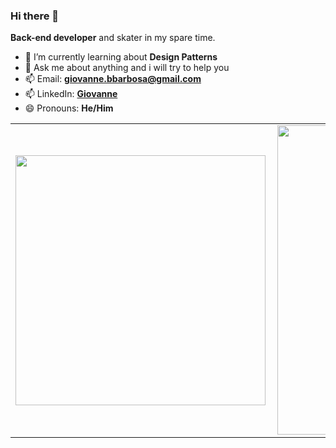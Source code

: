 ### Hi there 👋


**Back-end developer** and skater in my spare time.

- 🌱 I’m currently learning about **Design Patterns**
- 💬 Ask me about anything and i will try to help you
- 📫 Email: [**giovanne.bbarbosa@gmail.com**](mailto:giovanne.bbarbosa@gmail.com)
- 📫 LinkedIn: [**Giovanne**](https://www.linkedin.com/in/giovannebbarbosa)
- 😄 Pronouns: **He/Him**
<center>
<table>
    <tr>
        <td><img width="400px" align="left" src="https://github-readme-stats.vercel.app/api/top-langs/?username=g-barbosa&hide=html&layout=compact&theme=buefy" /></td>
        <td><img width="495px" align="left" src="https://github-readme-stats.vercel.app/api?username=g-barbosa&theme=buefy"/></td>
    </tr>   
</table>
</center> 
